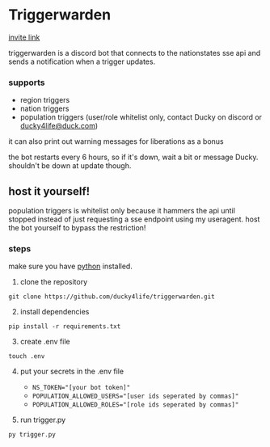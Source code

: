 # Triggerwarden

[invite link](https://discord.com/oauth2/authorize?client_id=1347130542717403156)

triggerwarden is a discord bot that connects to the nationstates sse api and sends a notification when a trigger updates.

### supports
- region triggers
- nation triggers
- population triggers (user/role whitelist only, contact Ducky on discord or ducky4life@duck.com)

it can also print out warning messages for liberations as a bonus

the bot restarts every 6 hours, so if it's down, wait a bit or message Ducky. shouldn't be down at update though.

## host it yourself!

population triggers is whitelist only because it hammers the api until stopped instead of just requesting a sse endpoint using my useragent. host the bot yourself to bypass the restriction!

### steps

make sure you have [python](https://www.python.org/downloads/) installed.

1. clone the repository
```
git clone https://github.com/ducky4life/triggerwarden.git
```
2. install dependencies
```
pip install -r requirements.txt
```
3. create .env file
```
touch .env
```
4. put your secrets in the .env file
   - `NS_TOKEN="[your bot token]"`
   - `POPULATION_ALLOWED_USERS="[user ids seperated by commas]"`
   - `POPULATION_ALLOWED_ROLES="[role ids seperated by commas]"`

5. run trigger.py
```
py trigger.py
```

